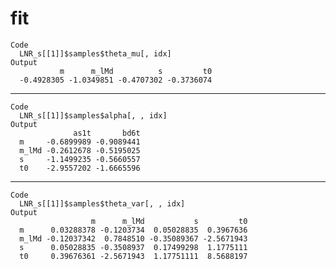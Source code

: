 # fit

    Code
      LNR_s[[1]]$samples$theta_mu[, idx]
    Output
               m      m_lMd          s         t0 
      -0.4928305 -1.0349851 -0.4707302 -0.3736074 

---

    Code
      LNR_s[[1]]$samples$alpha[, , idx]
    Output
                  as1t       bd6t
      m     -0.6899989 -0.9089441
      m_lMd -0.2612678 -0.5195025
      s     -1.1499235 -0.5660557
      t0    -2.9557202 -1.6665596

---

    Code
      LNR_s[[1]]$samples$theta_var[, , idx]
    Output
                      m      m_lMd           s         t0
      m      0.03288378 -0.1203734  0.05028835  0.3967636
      m_lMd -0.12037342  0.7848510 -0.35089367 -2.5671943
      s      0.05028835 -0.3508937  0.17499298  1.1775111
      t0     0.39676361 -2.5671943  1.17751111  8.5688197

